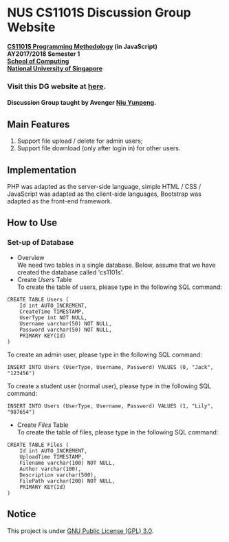# NUS CS1101S Discussion Group Website

__[CS1101S Programming Methodology](https://comp.nus.edu.sg/~cs1101s/) (in JavaScript)<br>
AY2017/2018 Semester 1<br>
[School of Computing](https://comp.nus.edu.sg/)<br>
[National University of Singapore](https://www.nus.edu.sg/)__

### Visit this DG website at [here](https://cs1101s-dg.hol.es/).

#### Discussion Group taught by Avenger [Niu Yunpeng](https://comp.nus.edu.sg/~e0134079/).

## Main Features
1. Support file upload / delete for admin users;
2. Support file download (only after login in) for other users.

## Implementation
PHP was adapted as the server-side language, simple HTML / CSS / JavaScript was adapted as the client-side languages, Bootstrap was adapted as the front-end framework.

## How to Use
### Set-up of Database
- Overview<br>
We need two tables in a single database. Below, assume that we have created the database called 'cs1101s'.
- Create _Users_ Table<br>
To create the table of users, please type in the following SQL command:
```
CREATE TABLE Users (
    Id int AUTO_INCREMENT,
    CreateTime TIMESTAMP,
    UserType int NOT NULL,
    Username varchar(50) NOT NULL,
    Password varchar(50) NOT NULL,
    PRIMARY KEY(Id)
)
```
To create an admin user, please type in the following SQL command:
```
INSERT INTO Users (UserType, Username, Password) VALUES (0, "Jack", "123456")
```
To create a student user (normal user), please type in the following SQL command:
```
INSERT INTO Users (UserType, Username, Password) VALUES (1, "Lily", "987654")
```

- Create _Files_ Table<br>
To create the table of files, please type in the following SQL command:
```
CREATE TABLE Files (
    Id int AUTO_INCREMENT,
    UploadTime TIMESTAMP,
    Filename varchar(100) NOT NULL,
    Author varchar(100),
    Description varchar(500),
    FilePath varchar(200) NOT NULL,
    PRIMARY KEY(Id)
)
```

## Notice
This project is under [GNU Public License (GPL) 3.0](http://www.gnu.org/licenses/gpl-3.0.en.html).
